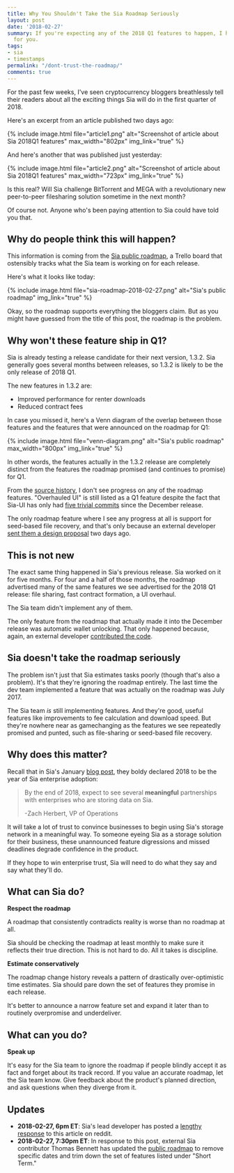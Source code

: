 ```yaml
---
title: Why You Shouldn't Take the Sia Roadmap Seriously
layout: post
date: '2018-02-27'
summary: If you're expecting any of the 2018 Q1 features to happen, I have bad news
  for you.
tags:
- sia
- timestamps
permalink: "/dont-trust-the-roadmap/"
comments: true
---
```


For the past few weeks, I've seen cryptocurrency bloggers breathlessly tell their readers about all the exciting things Sia will do in the first quarter of 2018.

Here's an excerpt from an article published two days ago:

{% include image.html file="article1.png" alt="Screenshot of article about Sia 2018Q1 features" max_width="802px" img_link="true" %}

And here's another that was published just yesterday:

{% include image.html file="article2.png" alt="Screenshot of article about Sia 2018Q1 features" max_width="723px" img_link="true" %}

Is this real? Will Sia challenge BitTorrent and MEGA with a revolutionary new peer-to-peer filesharing solution sometime in the next month?

Of course not. Anyone who's been paying attention to Sia could have told you that.

## Why do people think this will happen?

This information is coming from the [Sia public roadmap](https://trello.com/b/Io1dDyuI/sia-public-roadmap), a Trello board that ostensibly tracks what the Sia team is working on for each release.

Here's what it looks like today:

{% include image.html file="sia-roadmap-2018-02-27.png" alt="Sia's public roadmap" img_link="true" %}

Okay, so the roadmap supports everything the bloggers claim. But as you might have guessed from the title of this post, the roadmap is the problem.

## Why won't these feature ship in Q1?

Sia is already testing a release candidate for their next version, 1.3.2. Sia generally goes several months between releases, so 1.3.2 is likely to be the only release of 2018 Q1.

The new features in 1.3.2 are:

* Improved performance for renter downloads
* Reduced contract fees

In case you missed it, here's a Venn diagram of the overlap between those features and the features that were announced on the roadmap for Q1:

{% include image.html file="venn-diagram.png" alt="Sia's public roadmap" max_width="800px" img_link="true" %}

In other words, the features actually in the 1.3.2 release are completely distinct from the features the roadmap promised (and continues to promise) for Q1.

From the [source history](https://github.com/NebulousLabs/Sia/commits/master), I don't see progress on any of the roadmap features. "Overhauled UI" is still listed as a Q1 feature despite the fact that Sia-UI has only had [five trivial commits](https://github.com/NebulousLabs/Sia-UI/compare/v1.3.1...f455716bfd1ad071ca73bf5dad33dce6fb63a2f1) since the December release.

The only roadmap feature where I see any progress at all is support for seed-based file recovery, and that's only because an external developer [sent them a design proposal](https://github.com/NebulousLabs/Sia/pull/2794) two days ago.

## This is not new

The exact same thing happened in Sia's previous release. Sia worked on it for five months. For four and a half of those months, the roadmap advertised many of the same features we see advertised for the 2018 Q1 release: file sharing, fast contract formation, a UI overhaul.

The Sia team didn't implement any of them.

The only feature from the roadmap that actually made it into the December release was automatic wallet unlocking. That only happened because, again, an external developer [contributed the code](https://github.com/NebulousLabs/Sia/pull/2351).

## Sia doesn't take the roadmap seriously

The problem isn't just that Sia estimates tasks poorly (though that's also a problem). It's that they're ignoring the roadmap entirely. The last time the dev team implemented a feature that was actually on the roadmap was July 2017.

The Sia team *is* still implementing features. And they're good, useful features like improvements to fee calculation and download speed. But they're nowhere near as gamechanging as the features we see repeatedly promised and punted, such as file-sharing or seed-based file recovery.

## Why does this matter?

Recall that in Sia's January [blog post](https://blog.sia.tech/sia-triannual-update-september-december-2017-8afdf9c10325), they boldy declared 2018 to be the year of Sia enterprise adoption:

>By the end of 2018, expect to see several **meaningful** partnerships with enterprises who are storing data on Sia.
>
>-Zach Herbert, VP of Operations

It will take a lot of trust to convince businesses to begin using Sia's storage network in a meaningful way. To someone eyeing  Sia as a storage solution for their business, these unannounced feature digressions and missed deadlines degrade confidence in the product.

If they hope to win enterprise trust, Sia will need to do what they say and say what they'll do.

## What can Sia do?

**Respect the roadmap**

A roadmap that consistently contradicts reality is worse than no roadmap at all.

Sia should be checking the roadmap at least monthly to make sure it reflects their true direction. This is not hard to do. All it takes is discipline.

**Estimate conservatively**

The roadmap change history reveals a pattern of drastically over-optimistic time estimates. Sia should pare down the set of features they promise in each release.

It's better to announce a narrow feature set and expand it later than to routinely overpromise and underdeliver.

## What can you do?

**Speak up**

It's easy for the Sia team to ignore the roadmap if people blindly accept it as fact and forget about its track record. If you value an accurate roadmap, let the Sia team know. Give feedback about the product's planned direction, and ask questions when they diverge from it.

## Updates

* **2018-02-27, 6pm ET**: Sia's lead developer has posted a [lengthy response](https://www.reddit.com/r/siacoin/comments/80qcbf/why_you_shouldnt_take_the_sia_roadmap_seriously/duxiuj3/?st=je6lxryn&sh=6149ac36) to this article on reddit.
* **2018-02-27, 7:30pm ET**: In response to this post, external Sia contributor Thomas Bennett has updated the [public roadmap](https://trello.com/b/Io1dDyuI/sia-public-roadmap) to remove specific dates and trim down the set of features listed under "Short Term."

